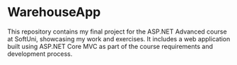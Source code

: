 # WarehouseApp
 This repository contains my final project for the ASP.NET Advanced course at SoftUni, showcasing my work and exercises. It includes a web application built using ASP.NET Core MVC as part of the course requirements and development process.

